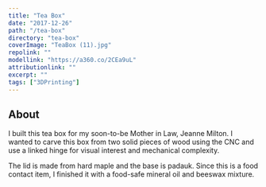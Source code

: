 ```yaml
---
title: "Tea Box"
date: "2017-12-26"
path: "/tea-box"
directory: "tea-box"
coverImage: "TeaBox (11).jpg"
repolink: ""
modellink: "https://a360.co/2CEa9uL"
attributionlink: ""
excerpt: ""
tags: ["3DPrinting"]
---
```


## About

I built this tea box for my soon-to-be Mother in Law, Jeanne Milton. I wanted to carve this box from two solid pieces of wood using the CNC and use a linked hinge for visual interest and mechanical complexity.

The lid is made from hard maple and the base is padauk. Since this is a food contact item, I finished it with a food-safe mineral oil and beeswax mixture.